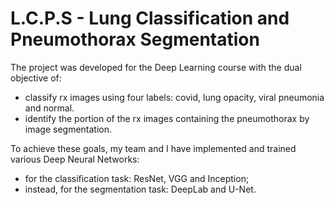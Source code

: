 # L.C.P.S - Lung Classification and Pneumothorax Segmentation

The project was developed for the Deep Learning course with the dual objective of:
- classify rx images using four labels: covid, lung opacity, viral pneumonia and normal.
- identify the portion of the rx images containing the pneumothorax by image segmentation.

To achieve these goals, my team and I have implemented and trained various Deep Neural Networks:
- for the classification task: ResNet, VGG and Inception;
- instead, for the segmentation task: DeepLab and U-Net.
